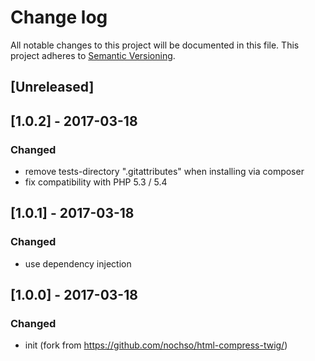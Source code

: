 # Change log
All notable changes to this project will be documented in this file.
This project adheres to [Semantic Versioning](http://semver.org/).

## [Unreleased]

## [1.0.2] - 2017-03-18
### Changed
- remove tests-directory ".gitattributes" when installing via composer
- fix compatibility with PHP 5.3 / 5.4


## [1.0.1] - 2017-03-18
### Changed
- use dependency injection


## [1.0.0] - 2017-03-18
### Changed
- init (fork from https://github.com/nochso/html-compress-twig/)

